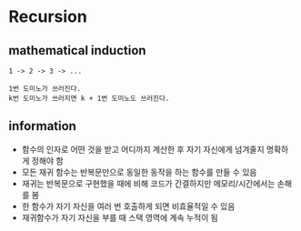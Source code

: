 # Recursion

## mathematical induction

```
1 -> 2 -> 3 -> ...

1번 도미노가 쓰러진다.
k번 도미노가 쓰러지면 k + 1번 도미노도 쓰러진다.
```

## information

- 함수의 인자로 어떤 것을 받고 어디까지 계산한 후 자기 자신에게 넘겨줄지 명확하게 정해야 함
- 모든 재귀 함수는 반복문만으로 동일한 동작을 하는 함수를 만들 수 있음
- 재귀는 반복문으로 구현했을 때에 비해 코드가 간결하지만 메모리/시간에서는 손해를 봄
- 한 함수가 자기 자신을 여러 번 호출하게 되면 비효율적일 수 있음
- 재귀함수가 자기 자신을 부를 때 스택 영역에 계속 누적이 됨

